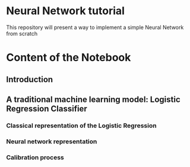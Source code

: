 # Neural Network tutorial
 This repository will present a way to implement a simple Neural Network from scratch

# Content of the Notebook
## Introduction
## A traditional machine learning model: Logistic Regression Classifier
### Classical representation of the Logistic Regression
### Neural network representation
### Calibration process
